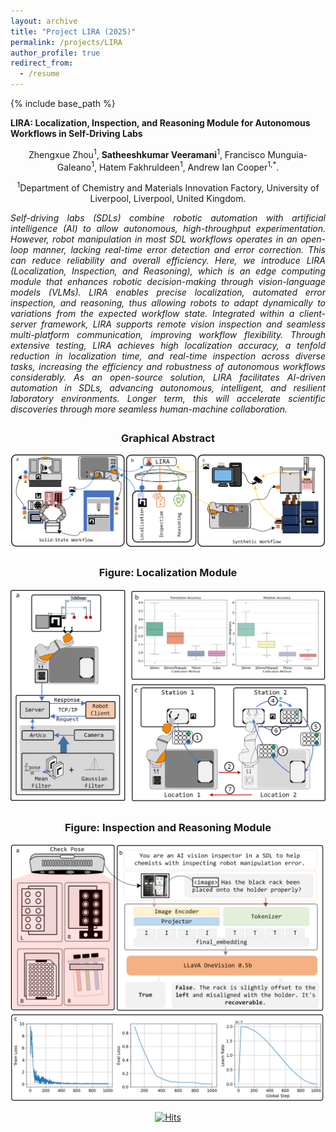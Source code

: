 ```yaml
---
layout: archive
title: "Project LIRA (2025)"
permalink: /projects/LIRA
author_profile: true
redirect_from:
  - /resume
---
```


{% include base_path %}

<p><strong>LIRA: Localization, Inspection, and Reasoning Module for Autonomous Workflows in Self-Driving Labs</strong></p>

<div style="text-align: center;">
 Zhengxue Zhou<sup>1</sup>, <strong>Satheeshkumar Veeramani</strong><sup>1</sup>, Francisco Munguia-Galeano<sup>1</sup>, Hatem Fakhruldeen<sup>1</sup>, Andrew Ian Cooper<sup>1,*</sup>.
</div>

<div style="text-align: center;">
  <p><sup>1</sup>Department of Chemistry and Materials Innovation Factory, University of Liverpool, Liverpool, United Kingdom.</p>
</div>


<p style="text-align: justify;"><em> Self-driving labs (SDLs) combine robotic automation with artificial intelligence (AI) to allow autonomous, high-throughput experimentation. However, robot manipulation in most SDL workflows operates in an open-loop manner, lacking real-time error detection and error correction. This can reduce reliability and overall efficiency. Here, we introduce LIRA (Localization, Inspection, and Reasoning), which is an edge computing module that enhances robotic decision-making through vision-language models (VLMs). LIRA enables precise localization, automated error inspection, and reasoning, thus allowing robots to adapt dynamically to variations from the expected workflow state. Integrated within a client-server framework, LIRA supports remote vision inspection and seamless multi-platform communication, improving workflow flexibility. Through extensive testing, LIRA achieves high localization accuracy, a tenfold reduction in localization time, and real-time inspection across diverse tasks, increasing the efficiency and robustness of autonomous workflows considerably. As an open-source solution, LIRA facilitates AI-driven automation in SDLs, advancing autonomous, intelligent, and resilient laboratory environments. Longer term, this will accelerate scientific discoveries through more seamless human-machine collaboration. </em> </p>

<div style="text-align: center; margin-top: 2em;">
  <h3>Graphical Abstract</h3>
  <img src="/images/LIRA/fig1.png" alt="" style="max-width: 100%; height: auto;">
</div>


<!-- Video Frame -->
<div style="text-align: center; margin-top: 2em;">
  <h3>Figure: Localization Module</h3>
  <img src="/images/LIRA/fig3.png" alt="" style="max-width: 100%; height: auto;">
</div>

<div style="text-align: center; margin-top: 2em;">
  <h3>Figure: Inspection and Reasoning Module</h3>
  <img src="/images/LIRA/fig4_3.png" alt="" style="max-width: 100%; height: auto;">
</div>





<!-- Page Visits -->
<div style="display: flex; justify-content: center; margin-top: 1em;">
  <a href="https://hits.sh/satheezv.github.io/projects/LIRA"><img alt="Hits" src="https://hits.sh/satheezv.github.io.svg?style=plastic&label=Page%20Visits"/></a>
</div> 

<!-- https://hits.sh/satheezv.github.io.svg?style=plastic&label=Page%20Visits -->